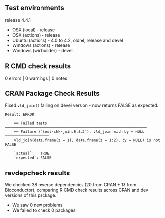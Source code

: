 ## Test environments

release 4.4.1

* OSX (local) - release
* OSX (actions) - release
* Ubuntu (actions) - 4.0 to 4.2, oldrel, release and devel
* Windows (actions) - release
* Windows (winbuilder) - devel

## R CMD check results

0 errors | 0 warnings | 0 notes

## CRAN Package Check Results

Fixed `vld_join()` failing on devel version - now returns FALSE as expected.

```
Result: ERROR 

    ══ Failed tests ════════════════════════════════════════════════════════════════
    ── Failure ('test-chk-join.R:8:3'): vld_join with by = NULL ────────────────────
    vld_join(data.frame(z = 1), data.frame(z = 1:2), by = NULL) is not FALSE
    
    `actual`:   TRUE 
    `expected`: FALSE
```

## revdepcheck results

We checked 38 reverse dependencies (20 from CRAN + 18 from Bioconductor), comparing R CMD check results across CRAN and dev versions of this package.

 * We saw 0 new problems
 * We failed to check 0 packages
